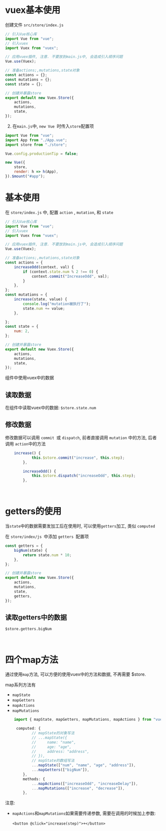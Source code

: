 # vuex基本使用

创建文件 `src/store/index.js`​

```js
// 引入Vue核心库
import Vue from "vue";
// 引入vuex
import Vuex from "vuex";

// 应用vuex插件, 注意. 不要放到main.js中, 会造成引入顺序问题
Vue.use(Vuex);

// 准备actions;,mutations,state对象
const actions = {};
const mutations = {};
const state = {};

// 创建并暴露store
export default new Vuex.Store({
    actions,
    mutations,
    state,
});
```

2. 在`main.js`​中, `new Vue ​`​时传入`store`​配置项

```js
import Vue from "vue";
import App from "./App.vue";
import store from "./store";

Vue.config.productionTip = false;

new Vue({
    store,
    render: h => h(App),
}).$mount("#app");
```

# 基本使用

在 `store/index.js`​ 中,  配置 `action`​ , `mutation`​, 和 `state`​

```js
// 引入Vue核心库
import Vue from "vue";
// 引入vuex
import Vuex from "vuex";

// 应用vuex插件, 注意. 不要放到main.js中, 会造成引入顺序问题
Vue.use(Vuex);

// 准备actions;,mutations,state对象
const actions = {
    increaseOdd(context, val) {
        if (context.state.num % 2 !== 0) {
            context.commit("IncreaseOdd", val);
        }
    },
};
const mutations = {
    increase(state, value) {
        console.log("mutation被执行了");
        state.num += value;
    },

};
const state = {
    num: 2,
};

// 创建并暴露store
export default new Vuex.Store({
    actions,
    mutations,
    state,
});
```

组件中使用vuex中的数据

## 读取数据

在组件中读取vuex中的数据: `$store.state.num`

## 修改数据

修改数据可以调用 `commit ​`​或 `dispatch`​, 前者直接调用 `mutation`​ 中的方法, 后者调用 `action`​中的方法

```js
	increase() {
            this.$store.commit("increase", this.step);
        },

        increaseOdd() {
            this.$store.dispatch("increaseOdd", this.step);
        },
```

‍

# getters的使用

当`state`​中的数据需要发加工后在使用时, 可以使用`getters`​加工, 类似 `computed`​

在 `store/index/js ​`​中添加 `getters ​`​配置项

```js
const getters = {
    bigNum(state) {
        return state.num * 10;
    },
};

// 创建并暴露store
export default new Vuex.Store({
    actions,
    mutations,
    state,
    getters,
});
```

## 读取getters中的数据

`$store.getters.bigNum`

‍

# 四个map方法

通过使用`map`​方法, 可以方便的使用vuex中的方法和数据, 不再需要  $store.

map系列方法有

* ​`mapState`​
* ​`mapGetters`​
* ​`mapActions`​
* ​`mapMutations`​

```js
	import { mapState, mapGetters, mapMutations, mapActions } from "vuex";

   	 computed: {
	        // mapState的对象写法
	        // ...mapState({
	        //     name: "name",
	        //     age: "age",
	        //     address: "address",
	        // }),
	        // mapState的数组写法
	        ...mapState(["num", "name", "age", "address"]),
	        ...mapGetters(["bigNum"]),
	    },
	    methods: {
	        ...mapActions(["increaseOdd", "increaseDelay"]),
	        ...mapMutations(["increase", "decrease"]),
	    },
```

注意: 

* ​`mapActions`​​和`mapMutations`​​如果需要传递参数, 需要在调用的时候加上参数:

  `<button @click="increase(step)">+</button>`​​

‍
